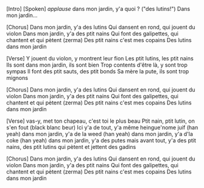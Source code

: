 [Intro] [Spoken]
*applause*
dans mon jardin, y'a quoi ?
("des lutins!")
Dans mon jardin...

[Chorus]
Dans mon jardin, y'a des lutins 
Qui dansent en rond, qui jouent du violon
Dans mon jardin, y'a des ptit nains
Qui font des galipettes, qui chantent et qui pètent (zerma)
Des ptit nains c'est mes copains
Des lutins dans mon jardin

[Verse]
Y jouent du violon, y montrent leur fion
Les ptit lutins, les ptit nains
Ils sont dans mon jardin, ils sont bien
Trop contents d'être là, y sont trop sympas
Il font des ptit sauts, des ptit bonds
Sa mère la pute, ils sont trop mignons

[Chorus]
Dans mon jardin, y'a des lutins 
Qui dansent en rond, qui jouent du violon
Dans mon jardin, y'a des ptit nains
Qui font des galipettes, qui chantent et qui pètent (zerma)
Des ptit nains c'est mes copains
Des lutins dans mon jardin

[Verse]
vas-y, met ton chapeau, c'est toi le plus beau
Ptit nain, ptit lutin, on s'en fout (black blanc beur)
Ici y'a de tout, y'a même heingue'nome juif
(han yeah) dans mon jardin, y'a de la weed
(han yeah) dans mon jardin, y'a d'la coke
(han yeah) dans mon jardin, y'a des putes
mais avant tout, y'a des ptit nains, des ptit lutins
qui pètent et jettent des gadins

[Chorus]
Dans mon jardin, y'a des lutins 
Qui dansent en rond, qui jouent du violon
Dans mon jardin, y'a des ptit nains
Qui font des galipettes, qui chantent et qui pètent (zerma)
Des ptit nains c'est mes copains
Des lutins dans mon jardin

